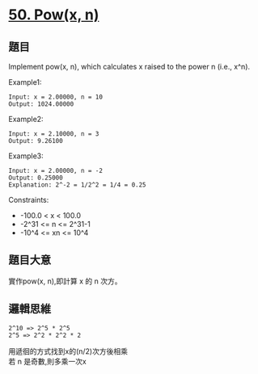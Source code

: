 # [50. Pow(x, n)](https://leetcode.com/problems/powx-n/)

## 題目
Implement pow(x, n), which calculates x raised to the power n (i.e., x^n).

Example1:
```
Input: x = 2.00000, n = 10
Output: 1024.00000
```

Example2:
```
Input: x = 2.10000, n = 3
Output: 9.26100
```

Example3:
```
Input: x = 2.00000, n = -2
Output: 0.25000
Explanation: 2^-2 = 1/2^2 = 1/4 = 0.25
```
Constraints:

* -100.0 < x < 100.0
* -2^31 <= n <= 2^31-1
* -10^4 <= xn <= 10^4


## 題目大意
實作pow(x, n),即計算 x 的 n 次方。

## 邏輯思維
```
2^10 => 2^5 * 2^5 
2^5 => 2^2 * 2^2 * 2
```

用遞徊的方式找到x的(n/2)次方後相乘</br>
若 n 是奇數,則多乘一次x